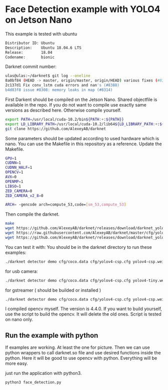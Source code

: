 # Face Detection example with YOLO4 on Jetson Nano

This example is tested with ubuntu
```bash
Distributor ID: Ubuntu
Description:    Ubuntu 18.04.6 LTS
Release:        18.04
Codename:       bionic
```
Darknet commit number:
```bash
ulas@ulas:~/darknet$ git log --oneline
8a0bf84 (HEAD -> master, origin/master, origin/HEAD) various fixes (#8398)
2c137d1 Fix conv_lstm cuda errors and nan's (#8388)
b4d03f8 issue #8308: memory leaks in map (#8314)
```

First Darkent should be compiled on the Jetson Nano. Shared objectfile is available in the repo.
If you do not want to compile use exactly same versions as described here. Otherwise compile yourself.
```bash
export PATH=/usr/local/cuda-10.2/bin${PATH:+:${PATH}}
export LD_LIBRARY_PATH=/usr/local/cuda-10.2/lib64${LD_LIBRARY_PATH:+:${LD_LIBRARY_PATH}}
git clone https://github.com/AlexeyAB/darknet
```
Some parameters should be updated according to used hardware which is nano. You can use the Makefile in this repository as a reference.
Update the Makefile. 
```bash
GPU=1
CUDNN=1
CUDNN_HALF=1
OPENCV=1
AVX=0
OPENMP=1
LIBSO=1
ZED_CAMERA=0
ZED_CAMERA_v2_8=0

ARCH= -gencode arch=compute_53,code=[sm_53,compute_53]
```


Then compile the darknet.
```bash
make
wget https://github.com/AlexeyAB/darknet/releases/download/darknet_yolo_v4_pre/yolov4-csp.weights
wget https://raw.githubusercontent.com/AlexeyAB/darknet/master/cfg/yolov4-csp.cfg
wget https://github.com/AlexeyAB/darknet/releases/download/darknet_yolo_v4_pre/yolov4-tiny.weights
```
You can test it with:
You should be in the darknet directory to run these examples:
```bash
./darknet detector demo cfg/coco.data cfg/yolov4-csp.cfg yolov4-csp.weights data/dog.jpg -gpus 0
```
for usb camera:
```bash
./darknet detector demo cfg/coco.data cfg/yolov4-csp.cfg yolov4-tiny.weights -c 1 -gpus 0
```
for gstreamer ( should be builded or installed )
```bash
./darknet detector demo cfg/coco.data cfg/yolov4-csp.cfg yolov4-csp.weights "nvarguscamerasrc ! video/x-raw(memory:NVMM), width=800, height=480, format=(string)NV12, framerate=(fraction)30/1 ! nvvidconv flip-method=2  ! video/x-raw, format=(string)BGRx ! videoconvert ! video/x-raw, format=(string)BGR ! appsink" -gpus 0
``` 

I compiled opencv myself. The version is 4.4.0. If you want to build yourself, use the script to build the opencv. It will delete the old ones. Script is tested on nano only.

## Run the example with python
If examples are working. At least the one for picture. Then we can use python wrappers to call darknet.so file and use desired functions inside the python. 
Here it will be good to use opencv with python. Everything will be more easy.

just run the application with python3.
```bash
python3 face_detection.py
```



